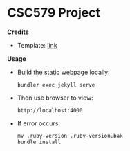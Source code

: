 # CSC579 Project

**Credits**
- Template: [link](https://github.com/daattali/beautiful-jekyll#readme)

**Usage**
- Build the static webpage locally:
  ```shell
  bundler exec jekyll serve
  ```

- Then use browser to view:
  ```shell
  http://localhost:4000
  ``` 

- If error occurs:
  ```shell
  mv .ruby-version .ruby-version.bak
  bundle install
  ```